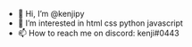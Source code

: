 - 👋 Hi, I’m @kenjipy
- 👀 I’m interested in html css python javascript
- 📫 How to reach me on discord: kenji#0443

<!---
kenjipy/kenjipy is a ✨ special ✨ repository because its `README.md` (this file) appears on your GitHub profile.
You can click the Preview link to take a look at your changes.
--->
